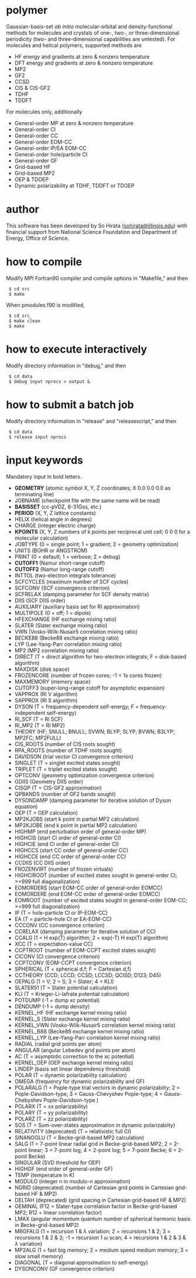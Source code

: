 # polymer
Gaussian-basis-set <i>ab initio</i> molecular-orbital and density-functional methods for molecules and crystals of one-, two-, or three-dimensional periodicity (two- and three-dimensional capabilities are untested). For molecules and helical polymers, supported methods are

* HF energy and gradients at zero & nonzero temperature
* DFT energy and gradients at zero & nonzero temperature
* MP2
* GF2
* CCSD
* CIS & CIS-GF2
* TDHF
* TDDFT

For molecules only, additionally

* General-order MP at zero & nonzero temperature
* General-order CI
* General-order CC
* General-order EOM-CC
* General-order IP/EA EOM-CC
* General-order hole/particle CI
* General-order GF
* Grid-based HF
* Grid-based MP2
* OEP & TDOEP
* Dynamic polarizability at TDHF, TDDFT or TDOEP

# author
This software has been developed by So Hirata (sohirata@illinois.edu) with financial support from National Science Foundation and Department of Energy, Office of Science.

# how to compile

Modify MPI Fortran90 compiler and compile options in "Makefile," and then

     $ cd src
     $ make

When pmodules.f90 is modified, 

     $ cd src
     $ make clean
     $ make

# how to execute interactively

Modify directory information in "debug," and then

     $ cd data
     $ debug input nprocs > output &

# how to submit a batch job

Modify directory information in "release" and "releasescript," and then

     $ cd data
     $ release input nprocs

# input keywords

Mandatory input in bold letters.

* <b>GEOMETRY</b> (atomic symbol X, Y, Z coordinates; X 0.0 0.0 0.0 as terminating line)
* JOBNAME (checkpoint file with the same name will be read)
* <b>BASISSET</b> (cc-pVDZ, 6-31Gss, etc.)
* <b>PERIOD</b> (X, Y, Z lattice constants)
* HELIX (helical angle in degrees)
* CHARGE (integer electric charge)
* <b>KPOINTS</b> (X, Y, Z numbers of k points per reciprocal unit cell; 0 0 0 for a molecular calculation)
* JOBTYPE (0 = single point; 1 = gradient; 2 = geometry optimization)
* UNITS (BOHR or ANGSTROM)
* PRINT (0 = default; 1 = verbose; 2 = debug)
* <b>CUTOFF1</b> (Namur short-range cutoff)
* <b>CUTOFF2</b> (Namur long-range cutoff)
* INTTOL (two-electron integrals tolerance)
* SCFCYCLES (maximum number of SCF cycles)
* SCFCONV (SCF convergence criterion)
* SCFRELAX (damping parameter for SCF density matrix)
* DIIS (SCF DIIS order)
* AUXILIARY (auxiliary basis set for RI approximation)
* MULTIPOLE (0 = off; 1 = dipole)
* HFEXCHANGE (HF exchange mixing ratio)
* SLATER (Slater exchange mixing ratio)
* VWN (Vosko-Wilk-Nusair5 correlation mixing ratio)
* BECKE88 (Becke88 exchange mixing ratio)
* LYP (Lee-Yang-Parr correlation mixing ratio)
* MP2 (MP2 correlation mixing ratio)
* DIRECT (T = direct algorithm for two-electron integrals; F = disk-based algorithm)
* MAXDISK (disk space)
* FROZENCORE (number of frozen cores; -1 = 1s cores frozen)
* MAXMEMORY (memory space)
* CUTOFF3 (super-long-range cutoff for asymptotic expansion)
* VAPPROX (RI V algorithm)
* SAPPROX (RI S algorithm)
* DYSON (T = frequency-dependent self-energy; F = frequency-independent self-energy)
* RI_SCF (T = RI SCF)
* RI_MP2 (T = RI MP2)
* THEORY (HF; SNULL; BNULL; SVWN; BLYP; SLYP; BVWN; B3LYP; MP2FC; MP2FULL)
* CIS_ROOTS (number of CIS roots sought)
* RPA_ROOTS (number of TDHF roots sought)
* DAVIDSON (trial vector CI convergence criterion)
* SINGLET (T = singlet excited states sought)
* TRIPLET (T = triplet excited states sought)
* OPTCONV (geometry optimization convergence criterion)
* GDIIS (Geometry DIIS order)
* CISQP (T = CIS-GF2 approximation)
* QPBANDS (number of GF2 bands sought)
* DYSONDAMP (damping parameter for iterative solution of Dyson equation)
* OEP (T = OEP calculation)
* MP2KJOBS (start k point in partial MP2 calculation)
* MP2KJOBE (end k point in partial MP2 calculation)
* HIGHMP (end perturbation order of general-order MP)
* HIGHCIS (start CI order of general-order CI)
* HIGHCIE (end CI order of general-order CI)
* HIGHCCS (start CC order of general-order CC)
* HIGHCCE (end CC order of general-order CC)
* CCDIIS (CC DIIS order)
* FROZENVIRT (number of frozen virtuals)
* HIGHCIROOT (number of excited states sought in general-order CI; >=999 full diagonalization)
* EOMORDERS (start EOM-CC order of general-order EOMCC)
* EOMORDERE (end EOM-CC order of general-order EOMCC)
* EOMROOT (number of excited states sought in general-order EOM-CC; >=999 full diagonalization)
* IP (T = hole-particle CI or IP-EOM-CC)
* EA (T = particle-hole CI or EA-EOM-CC)
* CCCONV (CC convergence criterion)
* CCRELAX (damping parameter for iterative solution of CC)
* CCALG (1 = H exp(T) algorithm; 2 = exp(-T) H exp(T) algorithm)
* XCC (T = expectation-value CC)
* CCPTROOT (number of EOM-CCPT excited states sought)
* CICONV (CI convergence criterion)
* CCPTCONV (EOM-CCPT convergence criterion)
* SPHERICAL (T = spherical d,f; F = Cartesian d,f)
* CCTHEORY (CCD; LCCD; CCSD; LCCSD; QCISD; D123; D45) 
* OEPALG (1 = V; 2 = S; 3 = Slater; 4 = KLI)
* SLATER51 (T = Slater potential calculation)
* KLI (T = Krieger-Li-Iafrate potential calculation)
* POTDUMP (-1 = dump xc potential)
* DENDUMP (-1 = dump density)
* KERNEL_HF (HF exchange kernel mixing ratio)
* KERNEL_S (Slater exchange kernel mixing ratio)
* KERNEL_VWN (Vosko-Wilk-Nusair5 correlation kernel mixing ratio)
* KERNEL_B88 (Becke88 exchange kernel mixing ratio)
* KERNEL_LYP (Lee-Yang-Parr correlation kernel mixing ratio)
* RADIAL (radial grid points per atom)
* ANGULAR (angular Lebedev grid points per atom)
* AC (T = asymptotic correction to the xc potential)
* KERNEL_OEP (OEP exchange kernel mixing ratio)
* LINDEP (basis set linear dependency threshold)
* POLAR (T = dynamic polarizability calculation)
* OMEGA (frequency for dynamic polarizability and GF)
* POLARALG (1 = Pople-type trial vectors in dynamic polarizabiity; 2 = Pople-Davidson-type; 3 = Gauss-Chevyshev Pople-type; 4 = Gauss-Chebyshev Pople-Davidson-type ) 
* POLARX (T = xx polarizability)
* POLARY (T = yy polarizability)
* POLARZ (T = zz polarizability)
* SOS (T = Sum-over-states approximation in dynamic polarizabiity)
* RELATIVITY (deprecated) (T = relativistic full CI)
* SINANOGLU (T = Becke-grid-based MP2 calculation)
* SALG (1 = 7-point linear radial grid in Becke-grid-based MP2; 2 = 2-point linear; 3 = 7-point log; 4 = 2-point log; 5 = 7-point Becke; 6 = 2-point Becke)
* SINGULAR (SVD threshold for OEP)
* HIGHGF (end order of general-order GF)
* TEMP (temperature in K)
* MODULO (integer n in modulo-n approximation)
* NGRID (deprecated) (number of Cartesian grid points in Cartesian grid-based HF & MP2)
* DELTAH (deprecated) (grid spacing in Cartesian grid-based HF & MP2)
* GEMINAL (F12 = Slater-type correlation factor in Becke-grid-based MP2; R12 = linear correlation factor)
* LMAX (angular momentum quantum number of spherical harmonic basis in Becke-grid-based MP2)
* MBGFALG (1 = recursion 1 & $\lambda$ variation; 2 = recursions 1 & 2; 3 = recursions 1 & 2 & 3; -1 = recursion 1 $\omega$ scan; 4 = recursions 1 & 2 & 3 & $\lambda$ variation)
* MP2ALG (1 = fast big memory; 2 = medium speed medium memory; 3 = slow small memory)
* DIAGONAL (T = diagonal approximation to self-energy)
* DYSONCONV (GF convergence criterion)                                       
     
